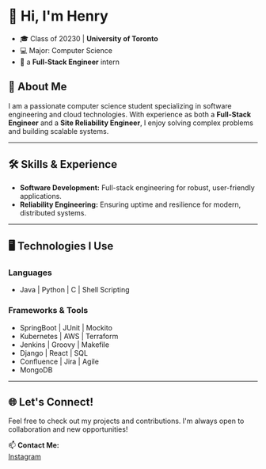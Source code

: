 # 👋 Hi, I'm Henry

- 🎓 Class of 20230 | **University of Toronto**  
- 💻 Major: Computer Science
- 🌱 a __Full-Stack Engineer__ intern

## 🌟 About Me  
I am a passionate computer science student specializing in software engineering and cloud technologies. With experience as both a **Full-Stack Engineer** and a **Site Reliability Engineer**, I enjoy solving complex problems and building scalable systems.

---

## 🛠️ Skills & Experience  
- **Software Development:** Full-stack engineering for robust, user-friendly applications.  
- **Reliability Engineering:** Ensuring uptime and resilience for modern, distributed systems.  

---

## 🖥️ Technologies I Use  
### **Languages**  
- Java | Python | C  | Shell Scripting

### **Frameworks & Tools**   
- SpringBoot | JUnit | Mockito  
- Kubernetes | AWS | Terraform  
- Jenkins | Groovy | Makefile
- Django | React | SQL
- Confluence | Jira | Agile
- MongoDB

---

## 🌐 Let's Connect!  
Feel free to check out my projects and contributions. I'm always open to collaboration and new opportunities!

📫 **Contact Me:**  
[Instagram](https://www.instagram.com/henryinsh)

